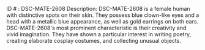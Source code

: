 ID # : DSC-MATE-2608
Description: DSC-MATE-2608 is a female human with distinctive spots on their skin. They possess blue clown-like eyes and a head with a metallic blue appearance, as well as gold earrings on both ears. DSC-MATE-2608's most prominent characteristic is their creativity and vivid imagination. They have shown a particular interest in writing poetry, creating elaborate cosplay costumes, and collecting unusual objects.